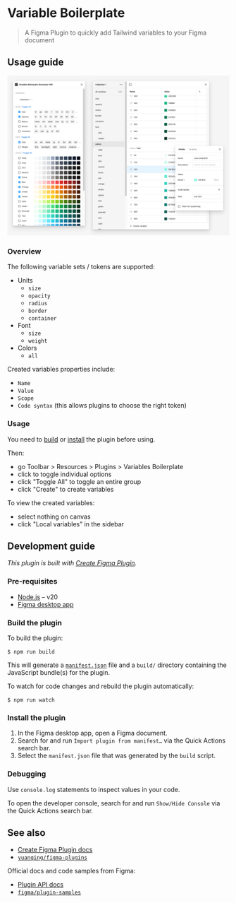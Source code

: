 # Variable Boilerplate

> A Figma Plugin to quickly add Tailwind variables to your Figma document

## Usage guide

![splash](splash.png)

### Overview

The following variable sets / tokens are supported:

- Units
  - `size`
  - `opacity`
  - `radius`
  - `border`
  - `container`
- Font
  - `size`
  - `weight`
- Colors
  - `all`

Created variables properties include:

- `Name`
- `Value`
- `Scope`
- `Code syntax` (this allows plugins to choose the right token)

### Usage

You need to [build](#build-the-plugin) or [install](https://www.figma.com/community/plugin/1281668905420544225/variables-starter) the plugin before using.

Then:

- go Toolbar > Resources > Plugins > Variables Boilerplate
- click to toggle individual options
- click "Toggle All" to toggle an entire group
- click "Create" to create variables

To view the created variables:

- select nothing on canvas
- click "Local variables" in the sidebar

## Development guide

*This plugin is built with [Create Figma Plugin](https://yuanqing.github.io/create-figma-plugin/).*

### Pre-requisites

- [Node.js](https://nodejs.org) – v20
- [Figma desktop app](https://figma.com/downloads/)

### Build the plugin

To build the plugin:

```
$ npm run build
```

This will generate a [`manifest.json`](https://figma.com/plugin-docs/manifest/) file and a `build/` directory containing the JavaScript bundle(s) for the plugin.

To watch for code changes and rebuild the plugin automatically:

```
$ npm run watch
```

### Install the plugin

1. In the Figma desktop app, open a Figma document.
2. Search for and run `Import plugin from manifest…` via the Quick Actions search bar.
3. Select the `manifest.json` file that was generated by the `build` script.

### Debugging

Use `console.log` statements to inspect values in your code.

To open the developer console, search for and run `Show/Hide Console` via the Quick Actions search bar.

## See also

- [Create Figma Plugin docs](https://yuanqing.github.io/create-figma-plugin/)
- [`yuanqing/figma-plugins`](https://github.com/yuanqing/figma-plugins#readme)

Official docs and code samples from Figma:

- [Plugin API docs](https://figma.com/plugin-docs/)
- [`figma/plugin-samples`](https://github.com/figma/plugin-samples#readme)

